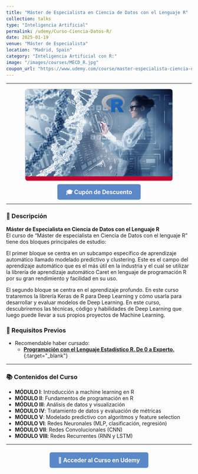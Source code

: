 ```yaml
---
title: "Máster de Especialista en Ciencia de Datos con el Lenguaje R"
collection: talks
type: "Inteligencia Artificial"
permalink: /udemy/Curso-Ciencia-Datos-R/
date: 2025-01-19
venue: "Máster de Especialista"
location: "Madrid, Spain"
category: "Inteligencia Artificial con R:"
image: "/images/courses/MECD_R.jpg"
coupon_url: "https://www.udemy.com/course/master-especialista-ciencia-datos-lenguaje-r/?couponCode=MAY_2025"
---
```


<!-- ✅ Structured Data for SEO -->
<script type="application/ld+json">
{
  "@context": "https://schema.org",
  "@type": "Course",
  "name": "Máster de Especialista en Ciencia de Datos con el Lenguaje R",
  "description": "Máster completo para aprender ciencia de datos, machine learning y deep learning con R. Incluye proyectos con redes neuronales y algoritmos avanzados.",
  "provider": {
    "@type": "Organization",
    "name": "Udemy",
    "sameAs": "https://www.udemy.com"
  },
  "educationalCredentialAwarded": "Certificado de finalización",
  "inLanguage": "es",
  "url": "https://www.udemy.com/course/master-especialista-ciencia-datos-lenguaje-r/?couponCode=MAY_2025",
  "image": "https://www.manuelcastillo.eu/images/courses/MECD_R.jpg",
  "offers": {
    "@type": "Offer",
    "url": "https://www.udemy.com/course/master-especialista-ciencia-datos-lenguaje-r/?couponCode=MAY_2025",
    "priceCurrency": "USD",
    "price": "12.00",
    "availability": "https://schema.org/InStock",
    "validFrom": "2025-04-01",
    "category": "Education"
  },
  "hasCourseInstance": {
    "@type": "CourseInstance",
    "name": "Máster de Especialista en Ciencia de Datos con el Lenguaje R",
    "courseMode": "online",
    "courseWorkload": "PT25H",
    "inLanguage": "es",
    "startDate": "2025-01-01",
    "endDate": "2025-12-31",
    "eventAttendanceMode": "https://schema.org/OnlineEventAttendanceMode",
    "eventStatus": "https://schema.org/EventScheduled",
    "location": {
      "@type": "VirtualLocation",
      "url": "https://www.udemy.com"
    },
    "organizer": {
      "@type": "Organization",
      "name": "Udemy",
      "url": "https://www.udemy.com"
    },
    "performer": {
      "@type": "Person",
      "name": "Manuel Castillo-Cara"
    },
    "offers": {
      "@type": "Offer",
      "url": "https://www.udemy.com/course/master-especialista-ciencia-datos-lenguaje-r/?couponCode=MAY_2025",
      "priceCurrency": "USD",
      "price": "12.00",
      "availability": "https://schema.org/InStock",
      "validFrom": "2025-04-01",
      "category": "Education"
    }
  }
}
</script>

<style>
.boton-udemy {
  background-color: #5a88c9;
  color: white;
  padding: 0.75em 1.5em;
  text-decoration: none !important;
  font-weight: bold;
  border-radius: 5px;
  font-size: 1.1em;
  transition: background-color 0.3s ease;
}
.boton-udemy:hover {
  background-color: #4e7abf;
  text-decoration: none !important;
}
.page__taxonomy {
  display: none !important;
}
</style>

---

<div style="text-align: center;">
  <img src="/images/courses/MECD_R.jpg" alt="Máster Ciencia de Datos con R" width="400" style="border-radius: 8px; border: 1px solid #ccc; margin-bottom: 1rem;">
</div>

<div style="text-align: center; margin-bottom: 1rem;">
  <a href="https://www.udemy.com/course/master-especialista-ciencia-datos-lenguaje-r/?couponCode=MAY_2025" target="_blank" class="boton-udemy">
    🎓 Cupón de Descuento
  </a>
</div>

---

### 📘 Descripción

**Máster de Especialista en Ciencia de Datos con el Lenguaje R**  
El curso de “Máster de especialista en Ciencia de Datos con el lenguaje R” tiene dos bloques principales de estudio:

El primer bloque se centra en un subcampo específico de aprendizaje automático llamado modelado predictivo y clustering. Este es el campo del aprendizaje automático que es el más útil en la industria y el cual se utilizar la librería de aprendizaje automático Caret en lenguaje de programación R por su gran rendimiento y facilidad en su uso.

El segundo bloque se centra en el aprendizaje profundo. En este curso trataremos la librería Keras de R para Deep Learning y cómo usarla para desarrollar y evaluar modelos de Deep Learning. En este curso, descubriremos las técnicas, código y habilidades de Deep Learning que luego puede llevar a sus propios proyectos de Machine Learning. 

### 🧠 Requisitos Previos

- Recomendable haber cursado:
  - [**Programación con el Lenguaje Estadístico R. De 0 a Experto.**](https://www.udemy.com/course/programacion-lenguaje-estadistico-r/?couponCode=MAY_2025){:target="_blank"}

---

### 📚 Contenidos del Curso

- **MÓDULO I**: Introducción a machine learning en R  
- **MÓDULO II**: Fundamentos de programación en R  
- **MÓDULO III**: Análisis de datos y visualización  
- **MÓDULO IV**: Tratamiento de datos y evaluación de métricas  
- **MÓDULO V**: Modelado predictivo con algoritmos y feature selection  
- **MÓDULO VI**: Redes Neuronales (MLP, clasificación, regresión)  
- **MÓDULO VII**: Redes Convolucionales (CNN)  
- **MÓDULO VIII**: Redes Recurrentes (RNN y LSTM)

---

<div style="text-align: center; margin-top: 2rem;">
  <a href="https://www.udemy.com/course/master-especialista-ciencia-datos-lenguaje-r/?couponCode=MAY_2025" target="_blank" class="boton-udemy">
    🚀 Acceder al Curso en Udemy
  </a>
</div>